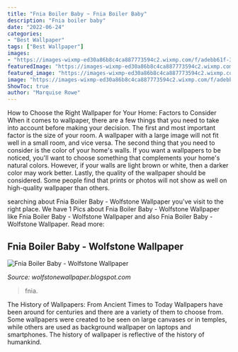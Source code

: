 ```yaml
---
title: "Fnia Boiler Baby ~ Fnia Boiler Baby"
description: "Fnia boiler baby"
date: "2022-06-24"
categories:
- "Best Wallpaper"
tags: ["Best Wallpaper"]
images:
- "https://images-wixmp-ed30a86b8c4ca887773594c2.wixmp.com/f/adebb61f-3040-468f-ac1a-38b5ca958871/de6wc7y-a3177a9f-bcf3-4da3-9cfe-6c19822494aa.jpg/v1/fill/w_1130,h_707,q_70,strp/am_i_sexy_baby__by_glitterballerina360_de6wc7y-pre.jpg?token=eyJ0eXAiOiJKV1QiLCJhbGciOiJIUzI1NiJ9.eyJzdWIiOiJ1cm46YXBwOjdlMGQxODg5ODIyNjQzNzNhNWYwZDQxNWVhMGQyNmUwIiwiaXNzIjoidXJuOmFwcDo3ZTBkMTg4OTgyMjY0MzczYTVmMGQ0MTVlYTBkMjZlMCIsIm9iaiI6W1t7ImhlaWdodCI6Ijw9NzIwIiwicGF0aCI6IlwvZlwvYWRlYmI2MWYtMzA0MC00NjhmLWFjMWEtMzhiNWNhOTU4ODcxXC9kZTZ3Yzd5LWEzMTc3YTlmLWJjZjMtNGRhMy05Y2ZlLTZjMTk4MjI0OTRhYS5qcGciLCJ3aWR0aCI6Ijw9MTE1MCJ9XV0sImF1ZCI6WyJ1cm46c2VydmljZTppbWFnZS5vcGVyYXRpb25zIl19.o0kSL0gbPnxOjKObgCYviDPTUTEJnCk_uLuDRshe5zo"
featuredImage: "https://images-wixmp-ed30a86b8c4ca887773594c2.wixmp.com/f/adebb61f-3040-468f-ac1a-38b5ca958871/de6wc7y-a3177a9f-bcf3-4da3-9cfe-6c19822494aa.jpg/v1/fill/w_1130,h_707,q_70,strp/am_i_sexy_baby__by_glitterballerina360_de6wc7y-pre.jpg?token=eyJ0eXAiOiJKV1QiLCJhbGciOiJIUzI1NiJ9.eyJzdWIiOiJ1cm46YXBwOjdlMGQxODg5ODIyNjQzNzNhNWYwZDQxNWVhMGQyNmUwIiwiaXNzIjoidXJuOmFwcDo3ZTBkMTg4OTgyMjY0MzczYTVmMGQ0MTVlYTBkMjZlMCIsIm9iaiI6W1t7ImhlaWdodCI6Ijw9NzIwIiwicGF0aCI6IlwvZlwvYWRlYmI2MWYtMzA0MC00NjhmLWFjMWEtMzhiNWNhOTU4ODcxXC9kZTZ3Yzd5LWEzMTc3YTlmLWJjZjMtNGRhMy05Y2ZlLTZjMTk4MjI0OTRhYS5qcGciLCJ3aWR0aCI6Ijw9MTE1MCJ9XV0sImF1ZCI6WyJ1cm46c2VydmljZTppbWFnZS5vcGVyYXRpb25zIl19.o0kSL0gbPnxOjKObgCYviDPTUTEJnCk_uLuDRshe5zo"
featured_image: "https://images-wixmp-ed30a86b8c4ca887773594c2.wixmp.com/f/adebb61f-3040-468f-ac1a-38b5ca958871/de6wc7y-a3177a9f-bcf3-4da3-9cfe-6c19822494aa.jpg/v1/fill/w_1130,h_707,q_70,strp/am_i_sexy_baby__by_glitterballerina360_de6wc7y-pre.jpg?token=eyJ0eXAiOiJKV1QiLCJhbGciOiJIUzI1NiJ9.eyJzdWIiOiJ1cm46YXBwOjdlMGQxODg5ODIyNjQzNzNhNWYwZDQxNWVhMGQyNmUwIiwiaXNzIjoidXJuOmFwcDo3ZTBkMTg4OTgyMjY0MzczYTVmMGQ0MTVlYTBkMjZlMCIsIm9iaiI6W1t7ImhlaWdodCI6Ijw9NzIwIiwicGF0aCI6IlwvZlwvYWRlYmI2MWYtMzA0MC00NjhmLWFjMWEtMzhiNWNhOTU4ODcxXC9kZTZ3Yzd5LWEzMTc3YTlmLWJjZjMtNGRhMy05Y2ZlLTZjMTk4MjI0OTRhYS5qcGciLCJ3aWR0aCI6Ijw9MTE1MCJ9XV0sImF1ZCI6WyJ1cm46c2VydmljZTppbWFnZS5vcGVyYXRpb25zIl19.o0kSL0gbPnxOjKObgCYviDPTUTEJnCk_uLuDRshe5zo"
image: "https://images-wixmp-ed30a86b8c4ca887773594c2.wixmp.com/f/adebb61f-3040-468f-ac1a-38b5ca958871/de6wc7y-a3177a9f-bcf3-4da3-9cfe-6c19822494aa.jpg/v1/fill/w_1130,h_707,q_70,strp/am_i_sexy_baby__by_glitterballerina360_de6wc7y-pre.jpg?token=eyJ0eXAiOiJKV1QiLCJhbGciOiJIUzI1NiJ9.eyJzdWIiOiJ1cm46YXBwOjdlMGQxODg5ODIyNjQzNzNhNWYwZDQxNWVhMGQyNmUwIiwiaXNzIjoidXJuOmFwcDo3ZTBkMTg4OTgyMjY0MzczYTVmMGQ0MTVlYTBkMjZlMCIsIm9iaiI6W1t7ImhlaWdodCI6Ijw9NzIwIiwicGF0aCI6IlwvZlwvYWRlYmI2MWYtMzA0MC00NjhmLWFjMWEtMzhiNWNhOTU4ODcxXC9kZTZ3Yzd5LWEzMTc3YTlmLWJjZjMtNGRhMy05Y2ZlLTZjMTk4MjI0OTRhYS5qcGciLCJ3aWR0aCI6Ijw9MTE1MCJ9XV0sImF1ZCI6WyJ1cm46c2VydmljZTppbWFnZS5vcGVyYXRpb25zIl19.o0kSL0gbPnxOjKObgCYviDPTUTEJnCk_uLuDRshe5zo"
ShowToc: true
author: "Marquise Rowe"
---
```



How to Choose the Right Wallpaper for Your Home: Factors to Consider
When it comes to wallpaper, there are a few things that you need to take into account before making your decision. The first and most important factor is the size of your room. A wallpaper with a large image will not fit well in a small room, and vice versa. 
The second thing that you need to consider is the color of your home's walls. If you want a wallpapers to be noticed, you'll want to choose something that complements your home's natural colors. However, if your walls are light brown or white, then a darker color may work better. 
Lastly, the quality of the wallpaper should be considered. Some people find that prints or photos will not show as well on high-quality wallpaper than others.

	

		
searching about Fnia Boiler Baby - Wolfstone Wallpaper you've visit to the right place. We have 1 Pics about Fnia Boiler Baby - Wolfstone Wallpaper like Fnia Boiler Baby - Wolfstone Wallpaper and also Fnia Boiler Baby - Wolfstone Wallpaper. Read more:
		
    
## Fnia Boiler Baby - Wolfstone Wallpaper

<img loading=lazy src="https://images-wixmp-ed30a86b8c4ca887773594c2.wixmp.com/f/adebb61f-3040-468f-ac1a-38b5ca958871/de6wc7y-a3177a9f-bcf3-4da3-9cfe-6c19822494aa.jpg/v1/fill/w_1130,h_707,q_70,strp/am_i_sexy_baby__by_glitterballerina360_de6wc7y-pre.jpg?token=eyJ0eXAiOiJKV1QiLCJhbGciOiJIUzI1NiJ9.eyJzdWIiOiJ1cm46YXBwOjdlMGQxODg5ODIyNjQzNzNhNWYwZDQxNWVhMGQyNmUwIiwiaXNzIjoidXJuOmFwcDo3ZTBkMTg4OTgyMjY0MzczYTVmMGQ0MTVlYTBkMjZlMCIsIm9iaiI6W1t7ImhlaWdodCI6Ijw9NzIwIiwicGF0aCI6IlwvZlwvYWRlYmI2MWYtMzA0MC00NjhmLWFjMWEtMzhiNWNhOTU4ODcxXC9kZTZ3Yzd5LWEzMTc3YTlmLWJjZjMtNGRhMy05Y2ZlLTZjMTk4MjI0OTRhYS5qcGciLCJ3aWR0aCI6Ijw9MTE1MCJ9XV0sImF1ZCI6WyJ1cm46c2VydmljZTppbWFnZS5vcGVyYXRpb25zIl19.o0kSL0gbPnxOjKObgCYviDPTUTEJnCk_uLuDRshe5zo" onerror="this.onerror=null;this.src='https://tse3.mm.bing.net/th?id=OIP.fWeEpmUoUZkjzV5EtN6qQAHaEo&amp;pid=15.1';" alt="Fnia Boiler Baby - Wolfstone Wallpaper">

_Source: wolfstonewallpaper.blogspot.com_

>fnia. 

	

The History of Wallpapers: From Ancient Times to Today
Wallpapers have been around for centuries and there are a variety of them to choose from. Some wallpapers were created to be seen on large canvases or in temples, while others are used as background wallpaper on laptops and smartphones. The history of wallpaper is reflective of the history of humankind.

